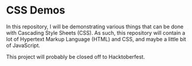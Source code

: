 # CSS Demos

In this repository, I will be demonstrating various things that can be done with 
Cascading Style Sheets (CSS). As such, this repository will contain a lot of 
Hypertext Markup Language (HTML) and CSS, and maybe a little bit of JavaScript.

This project will probably be closed off to Hacktoberfest.

